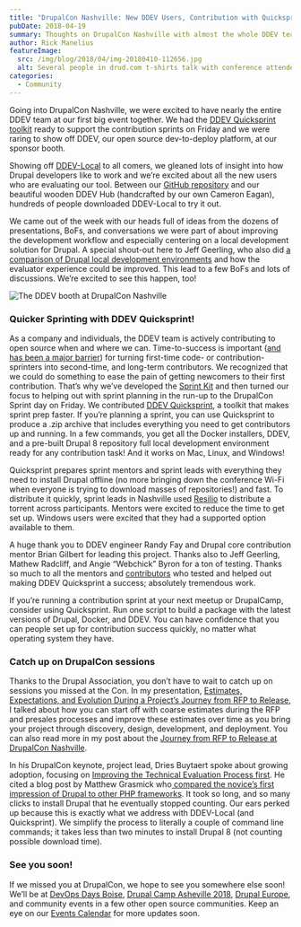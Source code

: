 ```yaml
---
title: "DrupalCon Nashville: New DDEV Users, Contribution with Quicksprint, and more"
pubDate: 2018-04-19
summary: Thoughts on DrupalCon Nashville with almost the whole DDEV team.
author: Rick Manelius
featureImage:
  src: /img/blog/2018/04/img-20180410-112656.jpg
  alt: Several people in drud.com t-shirts talk with conference attendees
categories:
  - Community
---
```


Going into DrupalCon Nashville, we were excited to have nearly the entire DDEV team at our first big event together. We had the [DDEV Quicksprint toolkit](https://github.com/drud/quicksprint) ready to support the contribution sprints on Friday and we were raring to show off DDEV, our open source dev-to-deploy platform, at our sponsor booth.

Showing off [DDEV-Local](https://github.com/drud/ddev) to all comers, we gleaned lots of insight into how Drupal developers like to work and we’re excited about all the new users who are evaluating our tool. Between our [GitHub repository](https://github.com/drud/ddev) and our beautiful wooden DDEV Hub (handcrafted by our own Cameron Eagan), hundreds of people downloaded DDEV-Local to try it out.

We came out of the week with our heads full of ideas from the dozens of presentations, BoFs, and conversations we were part of about improving the development workflow and especially centering on a local development solution for Drupal. A special shout-out here to Jeff Geerling, who also did [a comparison of Drupal local development environments](https://www.jeffgeerling.com/blog/2018/drupal-fastest-improving-evaluator-experience) and how the evaluator experience could be improved. This lead to a few BoFs and lots of discussions. We’re excited to see this happen, too!

![The DDEV booth at DrupalCon Nashville](/img/blog/2018/04/img-20180409-175423-e1524156375826.jpg)

### Quicker Sprinting with DDEV Quicksprint!

As a company and individuals, the DDEV team is actively contributing to open source when and where we can. Time-to-success is important ([and has been a major barrier](https://ddev.com/ddev-live/removing-the-biggest-barrier-to-contribution/)) for turning first-time code- or contribution-sprinters into second-time, and long-term contributors. We recognized that we could do something to ease the pain of getting newcomers to their first contribution. That’s why we’ve developed the [Sprint Kit](https://ddev.com/ddev-local/sprint-kit-get-newcomers-set-up-and-ready-to-contribute-fast/) and then turned our focus to helping out with sprint planning in the run-up to the DrupalCon Sprint day on Friday. We contributed [DDEV Quicksprint](https://github.com/drud/quicksprint), a toolkit that makes sprint prep faster. If you’re planning a sprint, you can use Quicksprint to produce a .zip archive that includes everything you need to get contributors up and running. In a few commands, you get all the Docker installers, DDEV, and a pre-built Drupal 8 repository full local development environment ready for any contribution task! And it works on Mac, Linux, and Windows!

Quicksprint prepares sprint mentors and sprint leads with everything they need to install Drupal offline (no more bringing down the conference Wi-Fi when everyone is trying to download masses of repositories!) and fast. To distribute it quickly, sprint leads in Nashville used [Resilio](https://www.resilio.com/individuals/) to distribute a torrent across participants. Mentors were excited to reduce the time to get set up. Windows users were excited that they had a supported option available to them.

A huge thank you to DDEV engineer Randy Fay and Drupal core contribution mentor Brian Gilbert for leading this project. Thanks also to Jeff Geerling, Mathew Radcliff, and Angie “Webchick” Byron for a ton of testing. Thanks so much to all the mentors and [contributors](https://github.com/drud/quicksprint/graphs/contributors) who tested and helped out making DDEV Quicksprint a success; absolutely tremendous work.

If you’re running a contribution sprint at your next meetup or DrupalCamp, consider using Quicksprint. Run one script to build a package with the latest versions of Drupal, Docker, and DDEV. You can have confidence that you can people set up for contribution success quickly, no matter what operating system they have.

### Catch up on DrupalCon sessions

Thanks to the Drupal Association, you don’t have to wait to catch up on sessions you missed at the Con. In my presentation, [Estimates, Expectations, and Evolution During a Project’s Journey from RFP to Release](https://events.drupal.org/nashville2018/sessions/estimates-expectations-and-evolution-during-projects-journey-rfp-release), I talked about how you can start off with coarse estimates during the RFP and presales processes and improve these estimates over time as you bring your project through discovery, design, development, and deployment. You can also read more in my post about the [Journey from RFP to Release at DrupalCon Nashville](https://ddev.com/events/come-on-the-journey-from-rfp-to-release-at-drupalcon-nashville/).

In his DrupalCon keynote, project lead, Dries Buytaert spoke about growing adoption, focusing on [Improving the Technical Evaluation Process first](https://youtu.be/8HkOdpNT8Ec?t=2232). He cited a blog post by Matthew Grasmick who[ compared the novice’s first impression of Drupal to other PHP frameworks](http://matthewgrasmick.com/compare-php-frameworks). It took so long, and so many clicks to install Drupal that he eventually stopped counting. Our ears perked up because this is exactly what we address with DDEV-Local (and Quicksprint). We simplify the process to literally a couple of command line commands; it takes less than two minutes to install Drupal 8 (not counting possible download time).

### See you soon!

If we missed you at DrupalCon, we hope to see you somewhere else soon! We’ll be at [DevOps Days Boise](https://ddev.com/event/devopsdays-boise/), [Drupal Camp Asheville 2018](https://ddev.com/event/drupalcamp-asheville-2018/), [Drupal Europe](https://ddev.com/event/drupal-europe-2018/), and community events in a few other open source communities. Keep an eye on our [Events Calendar](https://ddev.com/events/) for more updates soon.
